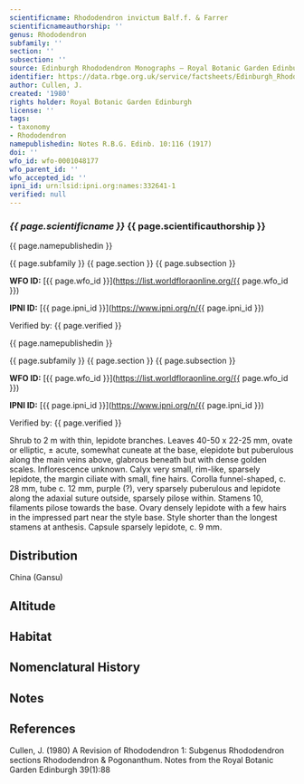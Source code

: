 ```yaml
---
scientificname: Rhododendron invictum Balf.f. & Farrer
scientificnameauthorship: ''
genus: Rhododendron
subfamily: ''
section: ''
subsection: ''
source: Edinburgh Rhododendron Monographs – Royal Botanic Garden Edinburgh
identifier: https://data.rbge.org.uk/service/factsheets/Edinburgh_Rhododendron_Monographs.xhtml
author: Cullen, J.
created: '1980'
rights holder: Royal Botanic Garden Edinburgh
license: ''
tags:
- taxonomy
- Rhododendron
namepublishedin: Notes R.B.G. Edinb. 10:116 (1917)
doi: ''
wfo_id: wfo-0001048177
wfo_parent_id: ''
wfo_accepted_id: ''
ipni_id: urn:lsid:ipni.org:names:332641-1
verified: null
---
```

### _{{ page.scientificname }}_ {{ page.scientificauthorship }}
 {{ page.namepublishedin }}

{{ page.subfamily }} {{ page.section }} {{ page.subsection }}

**WFO ID:** [{{ page.wfo_id }}](https://list.worldfloraonline.org/{{ page.wfo_id }})

**IPNI ID:** [{{ page.ipni_id }}](https://www.ipni.org/n/{{ page.ipni_id }})

Verified by: {{ page.verified }}

 {{ page.namepublishedin }}

{{ page.subfamily }} {{ page.section }} {{ page.subsection }}

**WFO ID:** [{{ page.wfo_id }}](https://list.worldfloraonline.org/{{ page.wfo_id }})

**IPNI ID:** [{{ page.ipni_id }}](https://www.ipni.org/n/{{ page.ipni_id }})

Verified by: {{ page.verified }}



Shrub to 2 m with thin, lepidote branches. Leaves 40-50 x 22-25 mm, ovate or elliptic, ± acute, somewhat cuneate at the base, elepidote but puberulous along the main veins above, glabrous beneath but with dense golden scales. Inflorescence unknown. Calyx very small, rim-like, sparsely lepidote, the margin ciliate with small, fine hairs. Corolla funnel-shaped, c. 28 mm, tube c. 12 mm, purple (?), very sparsely puberulous and lepidote along the adaxial suture outside, sparsely pilose within. Stamens 10, filaments pilose towards the base. Ovary densely lepidote with a few hairs in the impressed part near the style base. Style shorter than the longest stamens at anthesis. Capsule sparsely lepidote, c. 9 mm.

## Distribution
China (Gansu)

## Altitude


## Habitat


## Nomenclatural History

                       
## Notes


## References

Cullen, J. (1980) A Revision of Rhododendron 1: Subgenus Rhododendron sections Rhododendron & Pogonanthum. Notes from the Royal Botanic Garden Edinburgh 39(1):88

